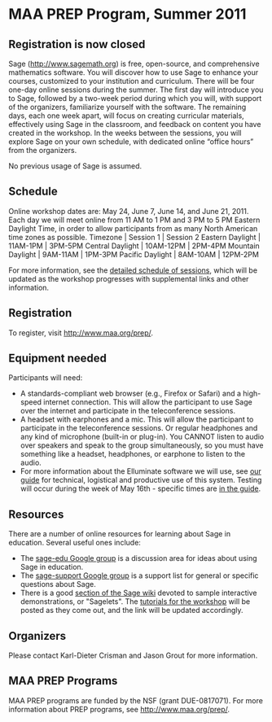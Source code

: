 

# MAA PREP Program, Summer 2011


## Registration is now closed

Sage (<a class="http" href="http://www.sagemath.org">http://www.sagemath.org</a>) is free, open-source, and comprehensive mathematics software. You will discover how to use Sage to enhance your courses, customized to your institution and curriculum. There will be four one-day online sessions during the summer. The first day will introduce you to Sage, followed by a two-week period during which you will, with support of the organizers, familiarize yourself with the software. The remaining days, each one week apart, will focus on creating curricular materials, effectively using Sage in the classroom, and feedback on content you have created in the workshop. In the weeks between the sessions, you will explore Sage on your own schedule, with dedicated online “office hours” from the organizers. 

No previous usage of Sage is assumed. 


## Schedule

Online workshop dates are: May 24, June 7, June 14, and June 21, 2011.  Each day we will meet online from 11 AM to 1 PM and 3 PM to 5 PM Eastern Daylight Time, in order to allow participants from as many North American time zones as possible. 
 Timezone  |  Session 1  |  Session 2 
 Eastern Daylight  |  11AM-1PM  |  3PM-5PM 
 Central Daylight  |  10AM-12PM  |  2PM-4PM 
 Mountain Daylight  |  9AM-11AM  |  1PM-3PM 
 Pacific Daylight  |  8AM-10AM  |  12PM-2PM 

For more information, see the <a href="/prep/2011/sessions">detailed schedule of sessions</a>, which will be updated as the workshop progresses with supplemental links and other information. 


## Registration

To register, visit <a class="http" href="http://www.maa.org/prep/">http://www.maa.org/prep/</a>.  


## Equipment needed

Participants will need: 

   * A standards-compliant web browser (e.g., Firefox or Safari) and a high-speed internet connection.  This will allow the participant to use  Sage over the internet and participate in the teleconference sessions. 
   * A headset with earphones and a mic.  This will allow the participant to participate in the teleconference sessions.  Or regular headphones and any kind of microphone (built-in or plug-in).  You CANNOT listen to audio over speakers and speak to the group simultaneously, so you must have something like a headset, headphones, or earphone to listen to the audio. 
   * For more information about the Elluminate software we will use, see <a href="/prep/2011/TeleConference">our guide</a> for technical, logistical and productive use of this system.  Testing will occur during the week of May 16th - specific times are <a href="/prep/2011/TeleConference#testsessions">in the guide</a>. 

## Resources

There are a number of online resources for learning about Sage in education.  Several useful ones include: 

   * The <a class="http" href="http://groups.google.com/group/sage-edu">sage-edu Google group</a> is a discussion area for ideas about using Sage in education. 
   * The <a class="http" href="http://groups.google.com/group/sage-support">sage-support Google group</a> is a support list for general or specific questions about Sage. 
   * There is a good <a href="/interact">section of the Sage wiki</a> devoted to sample interactive demonstrations, or "Sagelets". 
The <a href="/prep/2011/Tutorials">tutorials for the workshop</a> will be posted as they come out, and the link will be updated accordingly. 


## Organizers

Please contact Karl-Dieter Crisman and Jason Grout for more information. 


## MAA PREP Programs

MAA PREP programs are funded by the NSF (grant DUE-0817071).  For more information about PREP programs, see <a class="http" href="http://www.maa.org/prep/">http://www.maa.org/prep/</a>. 
